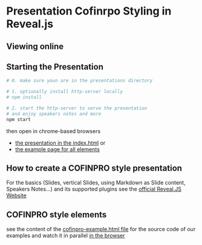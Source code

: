 # Presentation Cofinrpo Styling in Reveal.js

## Viewing online

## Starting the Presentation

```bash
# 0. make sure youn are in the presentations directory

# 1. optionally install http-server locally
# npm install

# 2. start the http-server to serve the presentation
# and enjoy speakers notes and more
npm start
```

then open in chrome-based browsers

- [the presentation in the index.html](http://localhost:8808/) or
- [the example page for all elements](http://localhost:8808/cofinpro-example.html)

## How to create a COFINPRO style presentation

For the basics (Slides, vertical Slides, using Markdown as Slide content, Speakers Notes...) and its supported plugins see the [official Reveal.JS Website](https://revealjs.com/)

## COFINPRO style elements

 see the content of the [cofinpro-example.html file](./cofinpro-example.html) for the source code of our examples and watch it in parallel [in the browser](http://localhost:8808/cofinpro-example.html)